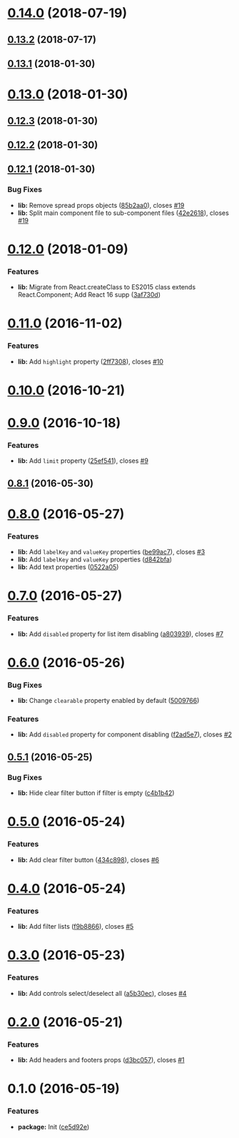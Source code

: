 <a name="0.14.0"></a>
# [0.14.0](https://github.com/VovanR/react-multiselect-two-sides/compare/v0.13.2...v0.14.0) (2018-07-19)



<a name="0.13.2"></a>
## [0.13.2](https://github.com/VovanR/react-multiselect-two-sides/compare/v0.13.1...v0.13.2) (2018-07-17)



<a name="0.13.1"></a>
## [0.13.1](https://github.com/VovanR/react-multiselect-two-sides/compare/v0.13.0...v0.13.1) (2018-01-30)



<a name="0.13.0"></a>
# [0.13.0](https://github.com/VovanR/react-multiselect-two-sides/compare/v0.12.3...v0.13.0) (2018-01-30)



<a name="0.12.3"></a>
## [0.12.3](https://github.com/VovanR/react-multiselect-two-sides/compare/v0.12.2...v0.12.3) (2018-01-30)



<a name="0.12.2"></a>
## [0.12.2](https://github.com/VovanR/react-multiselect-two-sides/compare/v0.12.1...v0.12.2) (2018-01-30)



<a name="0.12.1"></a>
## [0.12.1](https://github.com/VovanR/react-multiselect-two-sides/compare/v0.12.0...v0.12.1) (2018-01-30)


### Bug Fixes

* **lib:** Remove spread props objects ([85b2aa0](https://github.com/VovanR/react-multiselect-two-sides/commit/85b2aa0)), closes [#19](https://github.com/VovanR/react-multiselect-two-sides/issues/19)
* **lib:** Split main component file to sub-component files ([42e2618](https://github.com/VovanR/react-multiselect-two-sides/commit/42e2618)), closes [#19](https://github.com/VovanR/react-multiselect-two-sides/issues/19)



<a name="0.12.0"></a>
# [0.12.0](https://github.com/VovanR/react-multiselect-two-sides/compare/v0.11.0...v0.12.0) (2018-01-09)


### Features

* **lib:** Migrate from React.createClass to ES2015 class extends React.Component; Add React 16 supp ([3af730d](https://github.com/VovanR/react-multiselect-two-sides/commit/3af730d))



<a name="0.11.0"></a>
# [0.11.0](https://github.com/vovanr/react-multiselect-two-sides/compare/v0.10.0...v0.11.0) (2016-11-02)


### Features

* **lib:** Add `highlight` property ([2ff7308](https://github.com/vovanr/react-multiselect-two-sides/commit/2ff7308)), closes [#10](https://github.com/vovanr/react-multiselect-two-sides/issues/10)



<a name="0.10.0"></a>
# [0.10.0](https://github.com/vovanr/react-multiselect-two-sides/compare/v0.9.0...v0.10.0) (2016-10-21)



<a name="0.9.0"></a>
# [0.9.0](https://github.com/vovanr/react-multiselect-two-sides/compare/v0.8.1...v0.9.0) (2016-10-18)


### Features

* **lib:** Add `limit` property ([25ef541](https://github.com/vovanr/react-multiselect-two-sides/commit/25ef541)), closes [#9](https://github.com/vovanr/react-multiselect-two-sides/issues/9)



<a name="0.8.1"></a>
## [0.8.1](https://github.com/vovanr/react-multiselect-two-sides/compare/v0.8.0...v0.8.1) (2016-05-30)



<a name="0.8.0"></a>
# [0.8.0](https://github.com/vovanr/react-multiselect-two-sides/compare/v0.7.0...v0.8.0) (2016-05-27)


### Features

* **lib:** Add `labelKey` and `valueKey` properties ([be99ac7](https://github.com/vovanr/react-multiselect-two-sides/commit/be99ac7)), closes [#3](https://github.com/vovanr/react-multiselect-two-sides/issues/3)
* **lib:** Add `labelKey` and `valueKey` properties ([d842bfa](https://github.com/vovanr/react-multiselect-two-sides/commit/d842bfa))
* **lib:** Add text properties ([0522a05](https://github.com/vovanr/react-multiselect-two-sides/commit/0522a05))



<a name="0.7.0"></a>
# [0.7.0](https://github.com/vovanr/react-multiselect-two-sides/compare/v0.6.0...v0.7.0) (2016-05-27)


### Features

* **lib:** Add `disabled` property for list item disabling ([a803939](https://github.com/vovanr/react-multiselect-two-sides/commit/a803939)), closes [#7](https://github.com/vovanr/react-multiselect-two-sides/issues/7)



<a name="0.6.0"></a>
# [0.6.0](https://github.com/vovanr/react-multiselect-two-sides/compare/v0.5.1...v0.6.0) (2016-05-26)


### Bug Fixes

* **lib:** Change `clearable` property enabled by default ([5009766](https://github.com/vovanr/react-multiselect-two-sides/commit/5009766))


### Features

* **lib:** Add `disabled` property for component disabling ([f2ad5e7](https://github.com/vovanr/react-multiselect-two-sides/commit/f2ad5e7)), closes [#2](https://github.com/vovanr/react-multiselect-two-sides/issues/2)



<a name="0.5.1"></a>
## [0.5.1](https://github.com/vovanr/react-multiselect-two-sides/compare/v0.5.0...v0.5.1) (2016-05-25)


### Bug Fixes

* **lib:** Hide clear filter button if filter is empty ([c4b1b42](https://github.com/vovanr/react-multiselect-two-sides/commit/c4b1b42))



<a name="0.5.0"></a>
# [0.5.0](https://github.com/vovanr/react-multiselect-two-sides/compare/v0.4.0...v0.5.0) (2016-05-24)


### Features

* **lib:** Add clear filter button ([434c898](https://github.com/vovanr/react-multiselect-two-sides/commit/434c898)), closes [#6](https://github.com/vovanr/react-multiselect-two-sides/issues/6)



<a name="0.4.0"></a>
# [0.4.0](https://github.com/vovanr/react-multiselect-two-sides/compare/v0.3.0...v0.4.0) (2016-05-24)


### Features

* **lib:** Add filter lists ([f9b8866](https://github.com/vovanr/react-multiselect-two-sides/commit/f9b8866)), closes [#5](https://github.com/vovanr/react-multiselect-two-sides/issues/5)



<a name="0.3.0"></a>
# [0.3.0](https://github.com/vovanr/react-multiselect-two-sides/compare/v0.2.0...v0.3.0) (2016-05-23)


### Features

* **lib:** Add controls select/deselect all ([a5b30ec](https://github.com/vovanr/react-multiselect-two-sides/commit/a5b30ec)), closes [#4](https://github.com/vovanr/react-multiselect-two-sides/issues/4)



<a name="0.2.0"></a>
# [0.2.0](https://github.com/vovanr/react-multiselect-two-sides/compare/v0.1.0...v0.2.0) (2016-05-21)


### Features

* **lib:** Add headers and footers props ([d3bc057](https://github.com/vovanr/react-multiselect-two-sides/commit/d3bc057)), closes [#1](https://github.com/vovanr/react-multiselect-two-sides/issues/1)



<a name="0.1.0"></a>
# 0.1.0 (2016-05-19)


### Features

* **package:** Init ([ce5d92e](https://github.com/vovanr/react-multiselect-two-sides/commit/ce5d92e))



